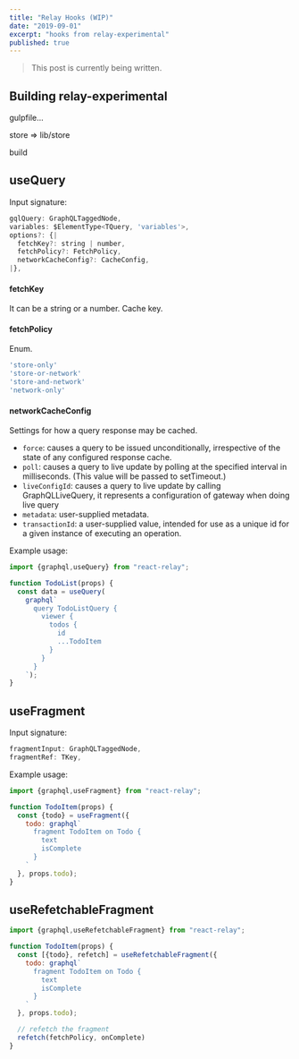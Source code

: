 ```yaml
---
title: "Relay Hooks (WIP)"
date: "2019-09-01"
excerpt: "hooks from relay-experimental"
published: true
---
```


> This post is currently being written.

## Building relay-experimental

gulpfile...

store => lib/store

build

## useQuery

Input signature:

```javascript
gqlQuery: GraphQLTaggedNode,
variables: $ElementType<TQuery, 'variables'>,
options?: {|
  fetchKey?: string | number,
  fetchPolicy?: FetchPolicy,
  networkCacheConfig?: CacheConfig,
|},
```

#### fetchKey

It can be a string or a number.
Cache key.

#### fetchPolicy

Enum.

```javascript
'store-only'
'store-or-network'
'store-and-network'
'network-only'
```

#### networkCacheConfig

Settings for how a query response may be cached.

- `force`: causes a query to be issued unconditionally, irrespective of the
  state of any configured response cache.
- `poll`: causes a query to live update by polling at the specified interval
  in milliseconds. (This value will be passed to setTimeout.)
- `liveConfigId`: causes a query to live update by calling GraphQLLiveQuery,
  it represents a configuration of gateway when doing live query
- `metadata`: user-supplied metadata.
- `transactionId`: a user-supplied value, intended for use as a unique id for
  a given instance of executing an operation.

Example usage:

```jsx
import {graphql,useQuery} from "react-relay";

function TodoList(props) {
  const data = useQuery(
    graphql`
      query TodoListQuery {
        viewer {
          todos {
            id
            ...TodoItem
          }
        }
      }
    `);
}
```

## useFragment

Input signature:

```javascript
fragmentInput: GraphQLTaggedNode,
fragmentRef: TKey,
```

Example usage:

```jsx
import {graphql,useFragment} from "react-relay";

function TodoItem(props) {
  const {todo} = useFragment({
    todo: graphql`
      fragment TodoItem on Todo {
        text
        isComplete
      }
    `
  }, props.todo);
}
```

## useRefetchableFragment

```jsx
import {graphql,useRefetchableFragment} from "react-relay";

function TodoItem(props) {
  const [{todo}, refetch] = useRefetchableFragment({
    todo: graphql`
      fragment TodoItem on Todo {
        text
        isComplete
      }
    `
  }, props.todo);

  // refetch the fragment
  refetch(fetchPolicy, onComplete)
}
```
